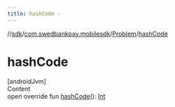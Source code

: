 ```yaml
---
title: hashCode -
---
```

//[sdk](../../../index)/[com.swedbankpay.mobilesdk](../index)/[Problem](index)/[hashCode](hash-code)



# hashCode  
[androidJvm]  
Content  
open override fun [hashCode](hash-code)(): [Int](https://kotlinlang.org/api/latest/jvm/stdlib/kotlin/-int/index.html)  



